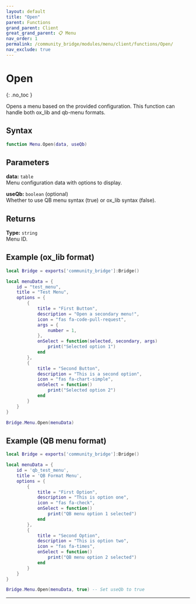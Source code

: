 ```yaml
---
layout: default
title: "Open"
parent: Functions
grand_parent: Client
great_grand_parent: 📋 Menu
nav_order: 1
permalink: /community_bridge/modules/menu/client/functions/Open/
nav_exclude: true
---
```


# Open
{: .no_toc }

Opens a menu based on the provided configuration. This function can handle both ox_lib and qb-menu formats.

## Syntax

```lua
function Menu.Open(data, useQb)
```

## Parameters

**data:** `table`  
Menu configuration data with options to display.

**useQb:** `boolean` (optional)  
Whether to use QB menu syntax (true) or ox_lib syntax (false).

## Returns

**Type:** `string`  
Menu ID.

## Example (ox_lib format)

```lua
local Bridge = exports['community_bridge']:Bridge()

local menuData = {
    id = "test_menu",
    title = "Test Menu",
    options = {
        {
            title = "First Button",
            description = "Open a secondary menu!",
            icon = "fas fa-code-pull-request",
            args = {
                number = 1,
            },
            onSelect = function(selected, secondary, args)
                print("Selected option 1")
            end
        },
        {
            title = "Second Button",
            description = "This is a second option",
            icon = "fas fa-chart-simple",
            onSelect = function()
                print("Selected option 2")
            end
        }
    }
}

Bridge.Menu.Open(menuData)
```

## Example (QB menu format)

```lua
local Bridge = exports['community_bridge']:Bridge()

local menuData = {
    id = 'qb_test_menu',
    title = 'QB Format Menu',
    options = {
        {
            title = "First Option",
            description = "This is option one",
            icon = "fas fa-check",
            onSelect = function()
                print("QB menu option 1 selected")
            end
        },
        {
            title = "Second Option",
            description = "This is option two",
            icon = "fas fa-times",
            onSelect = function()
                print("QB menu option 2 selected")
            end
        }
    }
}

Bridge.Menu.Open(menuData, true) -- Set useQb to true
```

---